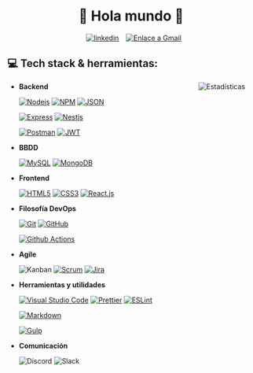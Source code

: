 
<h1 align="center">🖖 Hola mundo 🖖</h1>

<div align="center">
<a href="http://linkedin.es/in/irenegwodak"><img alt="linkedin" style="padding: 0 10px;" src="https://img.shields.io/badge/LINKEDIN-blue?style=for-the-badge&usr=irgwdk&logo=linkedin&logoSize=auto"></a>
<a href="mailto:irenegwodak@gmail.com"><img alt="Enlace a Gmail" src="https://img.shields.io/badge/GMAIL-white?style=for-the-badge&usr=irgwdk&logo=gmail&logoSize=auto"></a>
</div>


## 💻 Tech stack & herramientas:

<img alt="Estadísticas" align="right" style="margin: 0 20px;"  src="https://github-readme-stats.vercel.app/api/top-langs/?username=irenegwodak&locale=es&layout=pie&theme=dark&include_all_commits=true&count_private=true&disable_animations=true&text_color=FFFFFF&bg_color=000000">

<!-- 
Backend - ffab3d -34-70-100
BBDD - ffc859 -40-65-100
Frontend - cccc66 - 60-50-80
DevOps - b4d474 -80-45-83
Agile - a3d08e -100-32-80
Herramientas - 8bc3cc - 188-32-80
Comunicación - A0C4E1 - 207-29-88
 -->
  
- **Backend**
  
    [![Nodejs](https://img.shields.io/badge/node.js-ffab3d?style=for-the-badge&usr=irgwdk&logo=node.js&logoColor=000&logoSize=auto)](https://nodejs.org/en/)
[![NPM](https://img.shields.io/badge/npm-ffab3d?style=for-the-badge&usr=irgwdk&logo=npm&logoColor=000&logoSize=auto)](https://www.npmjs.com/)
[![JSON](https://img.shields.io/badge/json-ffab3d?style=for-the-badge&usr=irgwdk&logo=json&logoColor=000&logoSize=auto)](https://www.json.org/)

  [![Express](https://img.shields.io/badge/express-ffab3d?style=for-the-badge&usr=irgwdk&logo=express&logoColor=000&goSize=auto)](https://expressjs.com/)
[![Nestjs](https://img.shields.io/badge/nest.js-ffab3d?style=for-the-badge&usr=irgwdk&logo=nestjs&logoColor=000&logoSize=auto)](https://nestjs.com/)

  [![Postman](https://img.shields.io/badge/Postman-ffab3d?style=for-the-badge&usr=irgwdk&logo=postman&logoColor=000&logoSize=auto)](https://www.postman.com/)
[![JWT](https://img.shields.io/badge/JWT-ffab3d?style=for-the-badge&usr=irgwdk&logo=json-web-tokens&logoColor=000&logoSize=auto)](https://jwt.io/)

- **BBDD**

    [![MySQL](https://img.shields.io/badge/MySQL-ffc859?style=for-the-badge&usr=irgwdk&logo=mysql&logoColor=000&logoSize=auto)](https://www.mysql.com/)
[![MongoDB](https://img.shields.io/badge/MongoDB-ffc859?style=for-the-badge&usr=irgwdk&logo=mongodb&logoColor=000&logoSize=auto)](https://www.mongodb.com/)

- **Frontend**

    [![HTML5](https://img.shields.io/badge/html5-cccc66?style=for-the-badge&usr=irgwdk&logo=html5&logoColor=000&logoSize=auto)](https://www.w3schools.com/html/)
[![CSS3](https://img.shields.io/badge/css3-cccc66?style=for-the-badge&usr=irgwdk&logo=css3&logoColor=000&logoSize=auto)](https://www.w3schools.com/css/)
[![React.js](https://img.shields.io/badge/React-cccc66?style=for-the-badge&usr=irgwdk&logo=react&logoColor=000&ue&logoSize=auto)](https://reactjs.org/)


- **Filosofía DevOps**

    [![Git](https://img.shields.io/badge/Git-b4d474?style=for-the-badge&usr=irgwdk&logo=git&logoColor=000&logoSize=auto)](https://git-scm.com/)
[![GitHub](https://img.shields.io/badge/GitHub-b4d474?style=for-the-badge&usr=irgwdk&logo=github&logoColor=000&logoSize=auto)](https://github.com/irenegwodak)
  
  [![Github Actions](https://img.shields.io/badge/Github%20Actions-b4d474?logo=githubactions&logoColor=000&style=for-the-badge&usr=irgwdk&logoSize=auto)](https://docs.github.com/es/actions)


- **Agile**
  
    ![Kanban](https://img.shields.io/badge/Kanban-a3d08e?logo=kanban&logoColor=000&style=for-the-badge&usr=irgwdk&logoSize=auto)
[![Scrum](https://img.shields.io/badge/Scrum-a3d08e?logo=scrum&logoColor=000&style=for-the-badge&usr=irgwdk&logoSize=auto)](https://scrumguides.org/)
[![Jira](https://img.shields.io/badge/Jira-a3d08e?logo=jira&logoColor=000&style=for-the-badge&usr=irgwdk&logoSize=auto)](https://scrumguides.org/)


- **Herramientas y utilidades**

    [![Visual Studio Code](https://img.shields.io/badge/Visual%20Studio%20Code-8bc3cc?logo=visualstudiocode&logoColor=000&style=for-the-badge&usr=irgwdk&logoSize=auto)](https://code.visualstudio.com/)
[![Prettier](https://img.shields.io/badge/prettier-8bc3cc?style=for-the-badge&usr=irgwdk&logo=prettier&logoColor=000&logoSize=auto)](https://prettier.io/)
[![ESLint](https://img.shields.io/badge/eslint-8bc3cc?style=for-the-badge&usr=irgwdk&logo=eslint&logoColor=000&logoSize=auto)](https://eslint.org/)

    [![Markdown](https://img.shields.io/badge/Markdown-8bc3cc?style=for-the-badge&usr=irgwdk&logo=markdown&logoColor=000&logoSize=auto)](https://markdown.es/)

  [![Gulp](https://img.shields.io/badge/gulp-8bc3cc?style=for-the-badge&usr=irgwdk&logo=gulp&logoColor=000&logoSize=auto)](https://gulpjs.com/)

- **Comunicación**

    ![Discord](https://img.shields.io/badge/discord-A0C4E1?style=for-the-badge&usr=irgwdk&logo=discord&logoColor=000&logoSize=auto)
![Slack](https://img.shields.io/badge/Slack-A0C4E1?style=for-the-badge&usr=irgwdk&logo=slack&logoColor=000&logoSize=auto)
